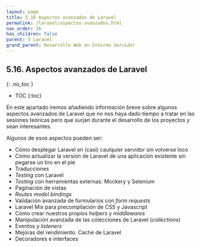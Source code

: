 ```yaml
---
layout: page
title: 5.16 Aspectos avanzados de Laravel
permalink: /laravel/aspectos-avanzados.html
nav_order: 16
has_children: false
parent: 5 Laravel
grand_parent: Desarrollo Web en Entorno Servidor
---
```


## 5.16. Aspectos avanzados de Laravel
{: .no_toc }

- TOC
{:toc}

En este apartado iremos añadiendo información breve sobre algunos aspectos avanzados de Laravel que no nos haya dado tiempo a tratar en las sesiones teóricas pero que surjan durante el desarrollo de los proyectos y sean interesantes.

Algunos de esos aspectos pueden ser:

* Cómo desplegar Laravel en (casi) caulquier servidor sin volverse loco
* Cómo actualizar la versión de Laravel de una aplicación existente sin pegarse un tiro en el pie
* Traducciones
* *Testing* con Laravel
* *Testing* con herramientas externas: Mockery y Selenium
* Paginación de vistas
* *Routes model bindings*
* Validación avanzada de formularios con *form requests*
* Laravel Mix para precompilación de CSS y Javascript
* Cómo crear nuestros propios *helpers* y *middlewares*
* Manipulación avanzada de las colecciones de Laravel (*collections*)
* Eventos y *listeners*
* Mejoras del rendimiento. Caché de Laravel
* Decoradores e interfaces
